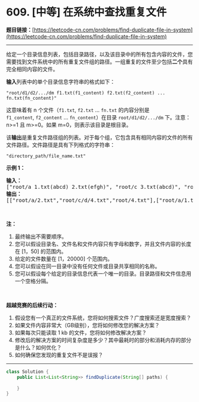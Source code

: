 # 609. [中等] 在系统中查找重复文件

**题目链接：**[https://leetcode-cn.com/problems/find-duplicate-file-in-system](https://leetcode-cn.com/problems/find-duplicate-file-in-system)

---

<div class="content__1Y2H">
 <div class="notranslate">
  <p>给定一个目录信息列表，包括目录路径，以及该目录中的所有包含内容的文件，您需要找到文件系统中的所有重复文件组的路径。一组重复的文件至少包括<strong>二个</strong>具有完全相同内容的文件。</p> 
  <p><strong>输入</strong>列表中的单个目录信息字符串的格式如下：</p> 
  <p><code>"root/d1/d2/.../dm f1.txt(f1_content) f2.txt(f2_content) ... fn.txt(fn_content)"</code></p> 
  <p>这意味着有 n 个文件（<code>f1.txt</code>,&nbsp;<code>f2.txt</code>&nbsp;...&nbsp;<code>fn.txt</code> 的内容分别是 <code>f1_content</code>,&nbsp;<code>f2_content</code>&nbsp;...&nbsp;<code>fn_content</code>）在目录&nbsp;<code>root/d1/d2/.../dm</code>&nbsp;下。注意：n&gt;=1 且 m&gt;=0。如果 m=0，则表示该目录是根目录。</p> 
  <p>该<strong>输出</strong>是重复文件路径组的列表。对于每个组，它包含具有相同内容的文件的所有文件路径。文件路径是具有下列格式的字符串：</p> 
  <p><code>"directory_path/file_name.txt"</code></p> 
  <p><strong>示例 1：</strong></p> 
  <pre class="language-text"><strong>输入：</strong>
["root/a 1.txt(abcd) 2.txt(efgh)", "root/c 3.txt(abcd)", "root/c/d 4.txt(efgh)", "root 4.txt(efgh)"]
<strong>输出：</strong>  
[["root/a/2.txt","root/c/d/4.txt","root/4.txt"],["root/a/1.txt","root/c/3.txt"]]
</pre> 
  <p>&nbsp;</p> 
  <p><strong>注：</strong></p> 
  <ol> 
   <li>最终输出不需要顺序。</li> 
   <li>您可以假设目录名、文件名和文件内容只有字母和数字，并且文件内容的长度在 [1，50] 的范围内。</li> 
   <li>给定的文件数量在 [1，20000] 个范围内。</li> 
   <li>您可以假设在同一目录中没有任何文件或目录共享相同的名称。</li> 
   <li>您可以假设每个给定的目录信息代表一个唯一的目录。目录路径和文件信息用一个空格分隔。</li> 
  </ol> 
  <p>&nbsp;</p> 
  <p><strong>超越竞赛的后续行动：</strong></p> 
  <ol> 
   <li>假设您有一个真正的文件系统，您将如何搜索文件？广度搜索还是宽度搜索？</li> 
   <li>如果文件内容非常大（GB级别），您将如何修改您的解决方案？</li> 
   <li>如果每次只能读取 1 kb 的文件，您将如何修改解决方案？</li> 
   <li>修改后的解决方案的时间复杂度是多少？其中最耗时的部分和消耗内存的部分是什么？如何优化？</li> 
   <li>如何确保您发现的重复文件不是误报？</li> 
  </ol> 
 </div>
</div>

---

```java
class Solution {
    public List<List<String>> findDuplicate(String[] paths) {
        
    }
}
```